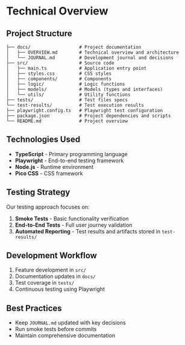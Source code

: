 # Technical Overview

## Project Structure

```
├── docs/                  # Project documentation
│   ├── OVERVIEW.md        # Technical overview and architecture
│   └── JOURNAL.md         # Development journal and decisions
├── src/                   # Source code
│   ├── main.ts            # Application entry point
│   ├── styles.css         # CSS styles
│   ├── components/        # Components
│   ├── logic/             # Logic functions
│   ├── models/            # Models (types and interfaces)
│   └── utils/             # Utility functions
├── tests/                 # Test files specs
└── test-results/          # Test execution results
├── playwright.config.ts   # Playwright test configuration
├── package.json           # Project dependencies and scripts
└── README.md              # Project overview
```

## Technologies Used

- **TypeScript** - Primary programming language
- **Playwright** - End-to-end testing framework
- **Node.js** - Runtime environment
- **Pico CSS** - CSS framework

## Testing Strategy

Our testing approach focuses on:

1. **Smoke Tests** - Basic functionality verification
2. **End-to-End Tests** - Full user journey validation
3. **Automated Reporting** - Test results and artifacts stored in `test-results/`

## Development Workflow

1. Feature development in `src/`
2. Documentation updates in `docs/`
3. Test coverage in `tests/`
4. Continuous testing using Playwright

## Best Practices

- Keep `JOURNAL.md` updated with key decisions
- Run smoke tests before commits
- Maintain comprehensive documentation
